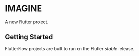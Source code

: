 # IMAGINE

A new Flutter project.

## Getting Started

FlutterFlow projects are built to run on the Flutter _stable_ release.
